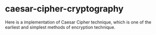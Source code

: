 # caesar-cipher-cryptography
Here is a implementation of Caesar Cipher technique, which is one of the earliest and simplest methods of encryption technique. 
